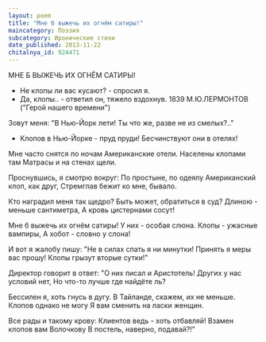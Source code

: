 ```yaml
---
layout: poem
title: "Мне б выжечь их огнём сатиры!"
maincategory: Поэзия
subcategory: Иронические стихи
date_published: 2013-11-22
chitalnya_id: 924471
---
```




МНЕ Б ВЫЖЕЧЬ ИХ ОГНЁМ САТИРЫ!

- Не клопы ли вас кусают? - спросил я.
- Да, клопы.. - ответил он, тяжело вздохнув.
1839
М.Ю.ЛЕРМОНТОВ
("Герой нашего времени")

Зовут меня: "В Нью-Йорк лети!
Ты что же, разве не из смелых?.."
- Клопов в Нью-Йорке - пруд пруди!
Бесчинствуют они в отелях!

Мне часто снятся по ночам
Американские отели.
Населены клопами там
Матрасы и на стенах щели.

Проснувшись, я смотрю вокруг:
По простыне, по одеялу
Американский клоп, как друг,
Стремглав бежит ко мне, бывало.

Кто наградил меня так щедро?
Быть может, обратиться в суд?
Длиною - меньше сантиметра,
А кровь цистернами сосут!

Мне б выжечь их огнём сатиры!
У них - особая слюна.
Клопы - ужасные вампиры,
А хобот - словно у слона!

И вот я жалобу пишу:
"Не в силах спать я ни минутки!
Принять я меры вас прошу!
Клопы грызут вторые сутки!"

Директор говорит в ответ:
"О них писал и Аристотель!
Других у нас условий нет,
Но что-то лучше где найдёте ль?

Бессилен я, хоть гнусь в дугу.
В Тайланде, скажем, их не меньше.
Клопов однако не могу
Я вам сменить на ласки женщин.

Все рады и такому крову:
Клиентов ведь - хоть отбавляй!
Взамен клопов вам Волочкову
В постель, наверно, подавай?!"






